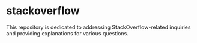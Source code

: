 # stackoverflow
This repository is dedicated to addressing StackOverflow-related inquiries and providing explanations for various questions.
